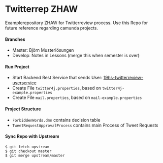 # Twitterrep ZHAW
Examplerepository ZHAW for Twitterreview process. Use this Repo for future reference regarding camunda projects.

#### Branches
- Master: Björn Musterlösungen
- Develop: Notes in Lessons (merge this when semester is over)

#### Run Project
- Start Backend Rest Service that sends User: [19hs-twitterreview-userservice](https://github.com/kuhnfa03/19hs-twitterreview-userservice)
- Create File `twitter4j.properties`, based on `twitter4j-example.properties`
- Create File `mail.properties`, based on `mail-example.properties`

#### Project Structure
- `ForbiddenWords.dmn` contains decision table
- `TweetRequestApprovalProcess` contains main Process of Tweet Requests
#### Sync Repo with Upstream
```
$ git fetch upstream
$ git checkout master
$ git merge upstream/master
```
